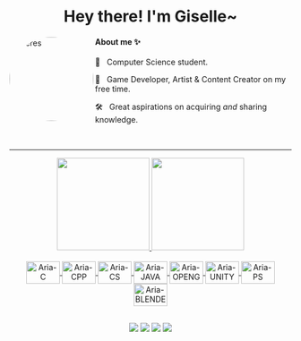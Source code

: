 <h1 align="center"> Hey there! I'm Giselle~</h1>

<div>
<div align="">
  <img align="left" alt="Neres" height="150" style="border-radius:100px;" src="https://cdna.artstation.com/p/assets/images/images/035/762/078/large/giselle-neres-beat1.jpg?1615834948">
  <h4> About me ✨ </h4>
  
  🌻 &nbsp; Computer Science student.
  
  🐝 &nbsp; Game Developer, Artist & Content Creator on my free time.
  
  🛠 &nbsp; Great aspirations on acquiring <i>and</i> sharing knowledge.
</div>
</div>
<br>
<hr>

<div align="center">
  <a href="https://github.com/gineres">
  <img height="165em" src="https://github-readme-stats.vercel.app/api?username=gineres&show_icons=true&theme=blueberry&include_all_commits=true&count_private=true&hide_border=true"/>
  <img height="165em" src="https://github-readme-stats.vercel.app/api/top-langs/?username=gineres&layout=compact&langs_count=7&theme=blueberry&hide_border=true"/>
</div>
<div align="center">
  <div style="display: inline_block"><br>
    <img align="center" alt="Aria-C" height="40" width="60" src="https://cdn.jsdelivr.net/gh/devicons/devicon/icons/c/c-original.svg">
    <img align="center" alt="Aria-CPP" height="40" width="60" src="https://cdn.jsdelivr.net/gh/devicons/devicon/icons/cplusplus/cplusplus-original.svg">
    <img align="center" alt="Aria-CS" height="40" width="60" src="https://cdn.jsdelivr.net/gh/devicons/devicon/icons/csharp/csharp-original.svg">
    <img align="center" alt="Aria-JAVA" height="40" width="60" src="https://cdn.jsdelivr.net/gh/devicons/devicon/icons/java/java-original.svg">
    <img align="center" alt="Aria-OPENGL" height="40" width="60" src="https://cdn.jsdelivr.net/gh/devicons/devicon/icons/opengl/opengl-original.svg">
    <img align="center" alt="Aria-UNITY" height="40" width="60" src="https://cdn.jsdelivr.net/gh/devicons/devicon/icons/unity/unity-original.svg">
    <img align="center" alt="Aria-PS" height="40" width="60" src="https://cdn.jsdelivr.net/gh/devicons/devicon/icons/photoshop/photoshop-plain.svg">
    <img align="center" alt="Aria-BLENDER" height="40" width="60" src="https://cdn.jsdelivr.net/gh/devicons/devicon/icons/blender/blender-original.svg">
  </div>
</div>
  
##

<div align="center">
  <div>
    <a href="https://instagram.com/gineres_" target="_blank"><img src="https://img.shields.io/badge/-Instagram-%23E4405F?style=for-the-badge&logo=instagram&logoColor=white" target="_blank"></a>
   <a href="https://www.tiktok.com/@gineres_" target="_blank"><img src="https://img.shields.io/badge/TikTok-000000?style=for-the-badge&logo=tiktok&logoColor=white" target="_blank"></a> 
    <a href = "mailto:gisel.nereles@outlook.com"><img src="https://img.shields.io/badge/-Gmail-%23333?style=for-the-badge&logo=gmail&logoColor=white" target="_blank"></a>
    <a href="https://br.linkedin.com/in/gineres/" target="_blank"><img src="https://img.shields.io/badge/-LinkedIn-%230077B5?style=for-the-badge&logo=linkedin&logoColor=white" target="_blank"></a>
  </div>
</div>
  
